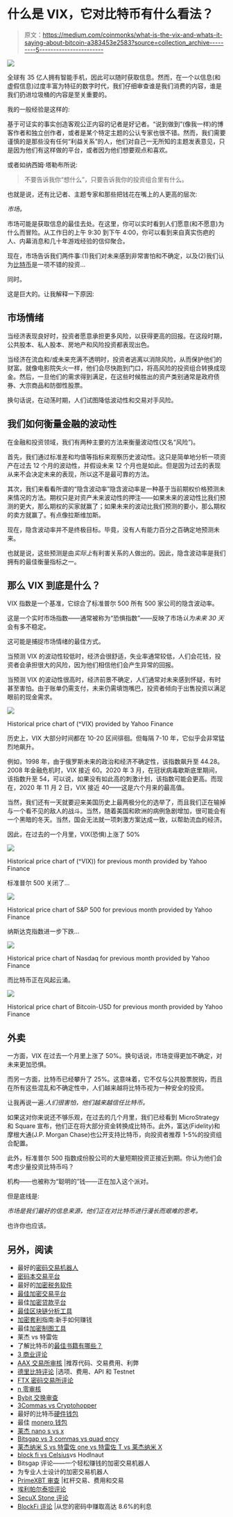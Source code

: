# 什么是 VIX，它对比特币有什么看法？

> 原文：<https://medium.com/coinmonks/what-is-the-vix-and-whats-it-saying-about-bitcoin-a383453e2583?source=collection_archive---------5----------------------->

![](img/7e1b43fbba53ca19ae025a32e3cc54d7.png)

全球有 35 亿人拥有智能手机，因此可以随时获取信息。然而，在一个以信息(和虚假信息)过度丰富为特征的数字时代，我们仔细审查谁是我们消费的内容，谁是我们扔进垃圾桶的内容是至关重要的。

我的一般经验是这样的:

基于可证实的事实创造客观公正内容的记者是好记者。“说到做到”(像我一样)的博客作者和独立创作者，或者是某个特定主题的公认专家也很不错。然而，我们需要谨慎的是那些没有任何“利益关系”的人，他们对自己一无所知的主题发表意见，只是因为他们有这样做的平台，或者因为他们想要观点和喜欢。

或者如纳西姆·塔勒布所说:

> 不要告诉我你“想什么”，只要告诉我你的投资组合里有什么。

也就是说，还有比记者、主题专家和那些把钱花在嘴上的人更高的层次:

*市场。*

市场可能是获取信息的最佳去处。在这里，你可以实时看到人们愿意(和不愿意)为什么而冒险。从工作日的上午 9:30 到下午 4:00，你可以看到来自真实伤疤的人、内幕消息和几十年游戏经验的信仰聚合。

现在，市场告诉我们两件事:(1)我们对未来感到非常害怕和不确定，以及(2)我们认为[比特币](https://blog.coincodecap.com/a-candid-explanation-of-bitcoin)是一项不错的投资…

同时。

这是巨大的。让我解释一下原因:

## 市场情绪

当经济表现良好时，投资者愿意承担更多风险，以获得更高的回报。在这段时期，公共股本、私人股本、房地产和风险投资都表现出色。

当经济在流血和/或未来充满不透明时，投资者逃离以消除风险，从而保护他们的财富。就像电影院失火一样，他们会尽快跑到门口，将高风险的投资组合转换成现金。然后，一旦他们的需求得到满足，在这些时候胜出的资产类别通常是政府债券、大宗商品和防御性股票。

换句话说，在动荡时期，人们试图降低波动性和交易对手风险。

## 我们如何衡量金融的波动性

在金融和投资领域，我们有两种主要的方法来衡量波动性(又名“风险”)。

首先，我们通过标准差和均值等指标来观察历史波动性。这只是简单地分析一项资产在过去 12 个月的波动性，并假设未来 12 个月也是如此。但是因为过去的表现从来不会决定未来的表现，所以这不是最可靠的方法。

其次，我们来看看所谓的“隐含波动率”隐含波动率是一种基于当前期权价格预测未来情况的方法。期权只是对资产未来波动性的押注——如果未来的波动性比我们预测的更大，那么期权的买家就赢了；如果未来的波动比我们预测的要小，那么期权的卖方就赢了。有点像拉斯维加斯。

现在，隐含波动率并不是终极目标。毕竟，没有人有能力百分之百确定地预测未来。

也就是说，这些预测是由*实际上*有利害关系的人做出的。因此，隐含波动率是我们拥有的最佳衡量指标之一。

## 那么 VIX 到底是什么？

VIX 指数是一个基准，它综合了标准普尔 500 所有 500 家公司的隐含波动率。

这是一个实时市场指数——通常被称为“恐惧指数”——反映了市场*认为未来 30 天*会有多不稳定。

这可能是捕捉市场情绪的最佳方式。

当预测 VIX 的波动性较低时，经济会很舒适，失业率通常较低，人们会花钱，投资者会承担很大的风险，因为他们相信他们会产生异常的回报。

当预测 VIX 的波动性很高时，经济前景不确定，人们通常对未来感到怀疑，有时甚至害怕。由于账单仍需支付，未来仍需填饱嘴巴，投资者倾向于出售投资以满足眼前的现金需求。

![](img/d2424874d9cc5410d36c19323e9919f8.png)

Historical price chart of (^VIX) provided by Yahoo Finance

历史上，VIX 大部分时间都在 10-20 区间徘徊。但每隔 7-10 年，它似乎会非常猛烈地飙升。

例如，1998 年，由于俄罗斯未来的政治和经济不确定性，该指数飙升至 44.28。2008 年金融危机时，VIX 接近 60。2020 年 3 月，在冠状病毒歇斯底里期间，该指数升至 54，可以说，如果没有如此高的刺激计划，该指数可能会更高。而现在，2020 年 11 月 2 日，VIX 接近 40——这是六个月来的最高值。

当然，我们还有一天就要迎来美国历史上最两极分化的选举了，而且我们正在输掉与一个看不见的敌人的战斗。当然，随着美国和欧洲的病例急剧增加，很可能会有一个黑暗的冬天。当然，国会无法就一项刺激方案达成一致，以帮助流血的经济。

因此，在过去的一个月里，VIX(恐惧)上涨了 50%

![](img/7dc4631d5b61cf8338c4d57621520d40.png)

Historical price chart of (^VIX)) for previous month provided by Yahoo Finance

标准普尔 500 关闭了…

![](img/39f49a595e94add96e42b5d4d378dd6a.png)

Historical price chart of S&P 500 for previous month provided by Yahoo Finance

纳斯达克指数进一步下跌…

![](img/fd93913fcfddc57be65a533e23aafcea.png)

Historical price chart of Nasdaq for previous month provided by Yahoo Finance

而比特币正在风起云涌。

![](img/e8b00ae6ff2c6a353019e76e594519a3.png)

Historical price chart of Bitcoin-USD for previous month provided by Yahoo Finance

## 外卖

一方面，VIX 在过去一个月里上涨了 50%。换句话说，市场变得更加不确定，对未来更加恐惧。

而另一方面，比特币已经攀升了 25%。这意味着，它不仅与公共股票脱钩，而且在所有这些混乱和不确定性中，人们越来越将比特币视为一种安全的投资。

让我再说一遍:*人们很害怕，他们越来越信任比特币。*

如果这对你来说还不够乐观，在过去的几个月里，我们已经看到 MicroStrategy 和 Square 宣布，他们正在将大部分资金转换成比特币。此外，富达(Fidelity)和摩根大通(J.P. Morgan Chase)也公开支持比特币，向投资者推荐 1-5%的投资组合配置。

此外，标准普尔 500 指数成份股公司的大量短期投资正接近到期。你认为他们会考虑少量投资比特币吗？

机构——也被称为“聪明的”钱——正在加入这个派对。

但是底线是:

*市场是我们最好的信息来源，他们正在对比特币进行漫长而艰难的思考。*

也许你也应该。

## 另外，阅读

*   最好的[密码交易机器人](/coinmonks/crypto-trading-bot-c2ffce8acb2a)
*   [密码本交易平台](/coinmonks/top-10-crypto-copy-trading-platforms-for-beginners-d0c37c7d698c)
*   最好的[加密税务软件](/coinmonks/best-crypto-tax-tool-for-my-money-72d4b430816b)
*   [最佳加密交易平台](/coinmonks/the-best-crypto-trading-platforms-in-2020-the-definitive-guide-updated-c72f8b874555)
*   最佳[加密贷款平台](/coinmonks/top-5-crypto-lending-platforms-in-2020-that-you-need-to-know-a1b675cec3fa)
*   [最佳区块链分析工具](https://bitquery.io/blog/best-blockchain-analysis-tools-and-software)
*   [加密套利](/coinmonks/crypto-arbitrage-guide-how-to-make-money-as-a-beginner-62bfe5c868f6)指南:新手如何赚钱
*   最佳[加密制图工具](/coinmonks/what-are-the-best-charting-platforms-for-cryptocurrency-trading-85aade584d80)
*   莱杰 vs 特雷佐
*   了解比特币的[最佳书籍有哪些？](/coinmonks/what-are-the-best-books-to-learn-bitcoin-409aeb9aff4b)
*   [3 商业评论](/coinmonks/3commas-review-an-excellent-crypto-trading-bot-2020-1313a58bec92)
*   [AAX 交易所审核](/coinmonks/aax-exchange-review-2021-67c5ea09330c) |推荐代码、交易费用、利弊
*   [德里比特评论](/coinmonks/deribit-review-options-fees-apis-and-testnet-2ca16c4bbdb2) |选项、费用、API 和 Testnet
*   [FTX 密码交易所评论](/coinmonks/ftx-crypto-exchange-review-53664ac1198f)
*   [n 零审核](/coinmonks/ngrave-zero-review-c465cf8307fc)
*   [Bybit 交换审查](/coinmonks/bybit-exchange-review-dbd570019b71)
*   [3Commas vs Cryptohopper](/coinmonks/cryptohopper-vs-3commas-vs-shrimpy-a2c16095b8fe)
*   最好的比特币[硬件钱包](/coinmonks/the-best-cryptocurrency-hardware-wallets-of-2020-e28b1c124069?source=friends_link&sk=324dd9ff8556ab578d71e7ad7658ad7c)
*   最佳 [monero 钱包](https://blog.coincodecap.com/best-monero-wallets)
*   [莱杰 nano s vs x](https://blog.coincodecap.com/ledger-nano-s-vs-x)
*   [Bitsgap vs 3 commas vs quad ency](https://blog.coincodecap.com/bitsgap-3commas-quadency)
*   [莱杰纳米 S vs 特雷佐 one vs 特雷佐 T vs 莱杰纳米 X](https://blog.coincodecap.com/ledger-nano-s-vs-trezor-one-ledger-nano-x-trezor-t)
*   [block fi vs Celsius](/coinmonks/blockfi-vs-celsius-vs-hodlnaut-8a1cc8c26630)vs Hodlnaut
*   Bitsgap 评论——一个轻松赚钱的加密交易机器人
*   为专业人士设计的加密交易机器人
*   [PrimeXBT 审查](/coinmonks/primexbt-review-88e0815be858) |杠杆交易、费用和交易
*   [埃利帕尔泰坦评论](/coinmonks/ellipal-titan-review-85e9071dd029)
*   [SecuX Stone 评论](https://blog.coincodecap.com/secux-stone-hardware-wallet-review)
*   [BlockFi 评论](/coinmonks/blockfi-review-53096053c097) |从您的密码中赚取高达 8.6%的利息